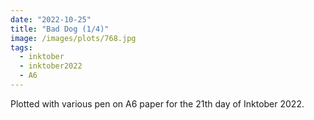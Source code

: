 ```yaml
---
date: "2022-10-25"
title: "Bad Dog (1/4)"
image: /images/plots/768.jpg
tags:
  - inktober
  - inktober2022
  - A6
---
```


Plotted with various pen on A6 paper for the 21th day of Inktober 2022.
